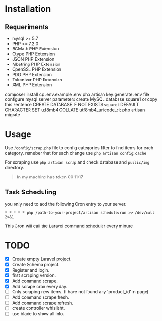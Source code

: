 # Installation

## Requeriments
- mysql >= 5.7
- PHP >= 7.2.0
- BCMath PHP Extension
- Ctype PHP Extension
- JSON PHP Extension
- Mbstring PHP Extension
- OpenSSL PHP Extension
- PDO PHP Extension
- Tokenizer PHP Extension
- XML PHP Extension

composer install
cp .env.example .env
php artisan key:generate
.env file configure mysql server parameters
create MySQL database square1 or copy this sentence
CREATE DATABASE IF NOT EXISTS `square1` DEFAULT CHARACTER SET utf8mb4 COLLATE utf8mb4_unicode_ci;
php artisan migrate


# Usage

Use `/config/scrap.php` file to config categories filter to find items for each category.
remeber that for each change use `php artisan config:cache`

For scraping use `php artisan scrap` and check database and `public/img` directory.
> In my machine has taken 00:11:17

## Task Scheduling
you only need to add the following Cron entry to your server.
~~~
* * * * * php /path-to-your-project/artisan schedule:run >> /dev/null 2>&1
~~~
This Cron will call the Laravel command scheduler every minute.



# TODO
- [X] Create empty Laravel project.
- [X] Create Schema project.
- [X] Register and login.
- [x] first scraping version.
- [X] Add command scrape.
- [X] Add scrape cron every day.
- [ ] Only scraping new items. (I have not found any 'product_id' in page)
- [ ] Add command scrape:fresh.
- [ ] Add command scrape:refresh.
- [ ] create controller whislisht.
- [ ] use blade to show all info.